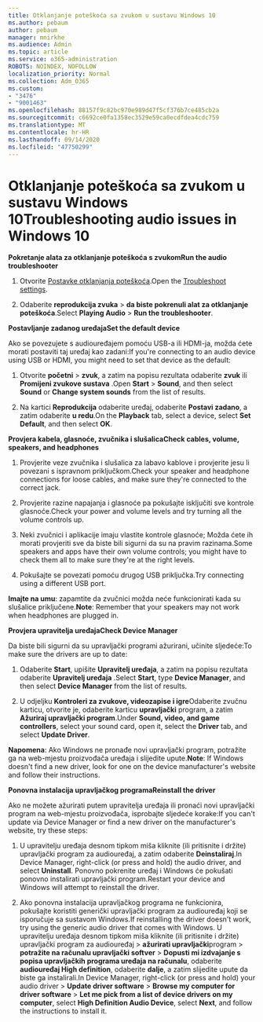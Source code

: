 ```yaml
---
title: Otklanjanje poteškoća sa zvukom u sustavu Windows 10
ms.author: pebaum
author: pebaum
manager: mnirkhe
ms.audience: Admin
ms.topic: article
ms.service: o365-administration
ROBOTS: NOINDEX, NOFOLLOW
localization_priority: Normal
ms.collection: Adm_O365
ms.custom:
- "3476"
- "9001463"
ms.openlocfilehash: 88157f9c82bc970e989d47f5cf376b7ce485cb2a
ms.sourcegitcommit: c6692ce0fa1358ec3529e59ca0ecdfdea4cdc759
ms.translationtype: MT
ms.contentlocale: hr-HR
ms.lasthandoff: 09/14/2020
ms.locfileid: "47750299"
---
```

# <a name="troubleshooting-audio-issues-in-windows-10"></a><span data-ttu-id="e2a9f-102">Otklanjanje poteškoća sa zvukom u sustavu Windows 10</span><span class="sxs-lookup"><span data-stu-id="e2a9f-102">Troubleshooting audio issues in Windows 10</span></span>

<span data-ttu-id="e2a9f-103">**Pokretanje alata za otklanjanje poteškoća s zvukom**</span><span class="sxs-lookup"><span data-stu-id="e2a9f-103">**Run the audio troubleshooter**</span></span>

1.  <span data-ttu-id="e2a9f-104">Otvorite [Postavke otklanjanja poteškoća](ms-settings:troubleshoot).</span><span class="sxs-lookup"><span data-stu-id="e2a9f-104">Open the [Troubleshoot settings](ms-settings:troubleshoot).</span></span>

2.  <span data-ttu-id="e2a9f-105">Odaberite **reprodukcija zvuka**  >  **da biste pokrenuli alat za otklanjanje poteškoća**.</span><span class="sxs-lookup"><span data-stu-id="e2a9f-105">Select **Playing Audio** > **Run the troubleshooter**.</span></span>

<span data-ttu-id="e2a9f-106">**Postavljanje zadanog uređaja**</span><span class="sxs-lookup"><span data-stu-id="e2a9f-106">**Set the default device**</span></span>

<span data-ttu-id="e2a9f-107">Ako se povezujete s audiouređajem pomoću USB-a ili HDMI-ja, možda ćete morati postaviti taj uređaj kao zadani:</span><span class="sxs-lookup"><span data-stu-id="e2a9f-107">If you're connecting to an audio device using USB or HDMI, you might need to set that device as the default:</span></span>

1. <span data-ttu-id="e2a9f-108">Otvorite **početni**  >  **zvuk**, a zatim na popisu rezultata odaberite **zvuk** ili **Promijeni zvukove sustava** .</span><span class="sxs-lookup"><span data-stu-id="e2a9f-108">Open **Start** > **Sound**, and then select **Sound** or **Change system sounds** from the list of results.</span></span>

2.  <span data-ttu-id="e2a9f-109">Na kartici **Reprodukcija** odaberite uređaj, odaberite **Postavi zadano**, a zatim odaberite **u redu**.</span><span class="sxs-lookup"><span data-stu-id="e2a9f-109">On the **Playback** tab, select a device, select **Set Default**, and then select **OK**.</span></span>

<span data-ttu-id="e2a9f-110">**Provjera kabela, glasnoće, zvučnika i slušalica**</span><span class="sxs-lookup"><span data-stu-id="e2a9f-110">**Check cables, volume, speakers, and headphones**</span></span>

1. <span data-ttu-id="e2a9f-111">Provjerite veze zvučnika i slušalica za labavo kablove i provjerite jesu li povezani s ispravnom priključkom.</span><span class="sxs-lookup"><span data-stu-id="e2a9f-111">Check your speaker and headphone connections for loose cables, and make sure they're connected to the correct jack.</span></span>

2. <span data-ttu-id="e2a9f-112">Provjerite razine napajanja i glasnoće pa pokušajte isključiti sve kontrole glasnoće.</span><span class="sxs-lookup"><span data-stu-id="e2a9f-112">Check your power and volume levels and try turning all the volume controls up.</span></span>

3. <span data-ttu-id="e2a9f-113">Neki zvučnici i aplikacije imaju vlastite kontrole glasnoće; Možda ćete ih morati provjeriti sve da biste bili sigurni da su na pravim razinama.</span><span class="sxs-lookup"><span data-stu-id="e2a9f-113">Some speakers and apps have their own volume controls; you might have to check them all to make sure they're at the right levels.</span></span>

4. <span data-ttu-id="e2a9f-114">Pokušajte se povezati pomoću drugog USB priključka.</span><span class="sxs-lookup"><span data-stu-id="e2a9f-114">Try connecting using a different USB port.</span></span>

<span data-ttu-id="e2a9f-115">**Imajte na umu**: zapamtite da zvučnici možda neće funkcionirati kada su slušalice priključene.</span><span class="sxs-lookup"><span data-stu-id="e2a9f-115">**Note**: Remember that your speakers may not work when headphones are plugged in.</span></span>

<span data-ttu-id="e2a9f-116">**Provjera upravitelja uređaja**</span><span class="sxs-lookup"><span data-stu-id="e2a9f-116">**Check Device Manager**</span></span>

<span data-ttu-id="e2a9f-117">Da biste bili sigurni da su upravljački programi ažurirani, učinite sljedeće:</span><span class="sxs-lookup"><span data-stu-id="e2a9f-117">To make sure the drivers are up to date:</span></span>

1. <span data-ttu-id="e2a9f-118">Odaberite **Start**, upišite **Upravitelj uređaja**, a zatim na popisu rezultata odaberite **Upravitelj uređaja** .</span><span class="sxs-lookup"><span data-stu-id="e2a9f-118">Select **Start**, type **Device Manager**, and then select **Device Manager** from the list of results.</span></span>

2. <span data-ttu-id="e2a9f-119">U odjeljku **Kontroleri za zvukove, videozapise i igre**Odaberite zvučnu karticu, otvorite je, odaberite karticu **upravljački** program, a zatim **Ažuriraj upravljački program**.</span><span class="sxs-lookup"><span data-stu-id="e2a9f-119">Under **Sound, video, and game controllers**, select your sound card, open it, select the **Driver** tab, and select **Update Driver**.</span></span>

<span data-ttu-id="e2a9f-120">**Napomena**: Ako Windows ne pronađe novi upravljački program, potražite ga na web-mjestu proizvođača uređaja i slijedite upute.</span><span class="sxs-lookup"><span data-stu-id="e2a9f-120">**Note**: If Windows doesn't find a new driver, look for one on the device manufacturer's website and follow their instructions.</span></span>

<span data-ttu-id="e2a9f-121">**Ponovna instalacija upravljačkog programa**</span><span class="sxs-lookup"><span data-stu-id="e2a9f-121">**Reinstall the driver**</span></span>

<span data-ttu-id="e2a9f-122">Ako ne možete ažurirati putem upravitelja uređaja ili pronaći novi upravljački program na web-mjestu proizvođača, isprobajte sljedeće korake:</span><span class="sxs-lookup"><span data-stu-id="e2a9f-122">If you can't update via Device Manager or find a new driver on the manufacturer's website, try these steps:</span></span>

1. <span data-ttu-id="e2a9f-123">U upravitelju uređaja desnom tipkom miša kliknite (ili pritisnite i držite) upravljački program za audiouređaj, a zatim odaberite **Deinstaliraj**.</span><span class="sxs-lookup"><span data-stu-id="e2a9f-123">In Device Manager, right-click (or press and hold) the audio driver, and select **Uninstall**.</span></span> <span data-ttu-id="e2a9f-124">Ponovno pokrenite uređaj i Windows će pokušati ponovno instalirati upravljački program.</span><span class="sxs-lookup"><span data-stu-id="e2a9f-124">Restart your device and Windows will attempt to reinstall the driver.</span></span>

2. <span data-ttu-id="e2a9f-125">Ako ponovna instalacija upravljačkog programa ne funkcionira, pokušajte koristiti generički upravljački program za audiouređaj koji se isporučuje sa sustavom Windows.</span><span class="sxs-lookup"><span data-stu-id="e2a9f-125">If reinstalling the driver doesn't work, try using the generic audio driver that comes with Windows.</span></span> <span data-ttu-id="e2a9f-126">U upravitelju uređaja desnom tipkom miša kliknite (ili pritisnite i držite) upravljački program za audiouređaj > **ažurirati upravljački**program  >  **potražite na računalu upravljački softver**  >  **Dopusti mi izdvajanje s popisa upravljačkih programa uređaja na računalu**, odaberite **audiouređaj High definition**, odaberite **dalje**, a zatim slijedite upute da biste ga instalirali.</span><span class="sxs-lookup"><span data-stu-id="e2a9f-126">In Device Manager, right-click (or press and hold) your audio driver > **Update driver software** > **Browse my computer for driver software** > **Let me pick from a list of device drivers on my computer**, select **High Definition Audio Device**, select **Next**, and follow the instructions to install it.</span></span>
